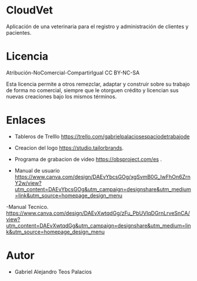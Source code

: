 # CloudVet
Aplicación de una veterinaria para el registro y administración de clientes y pacientes. 

#  Licencia
Atribución-NoComercial-CompartirIgual
CC BY-NC-SA

Esta licencia permite a otros remezclar, adaptar y construir sobre su trabajo de forma no comercial, siempre que le otorguen crédito y licencian sus nuevas creaciones bajo los mismos términos.

# Enlaces
- Tableros de Trelllo
https://trello.com/gabrielpalaciosespaciodetrabajode

- Creacion del  logo
https://studio.tailorbrands.
- Programa de grabacion de video
https://obsproject.com/es .

- Manual de usuario
https://www.canva.com/design/DAEvYbcsGOg/xgSvmB0G_IwFhOn6ZrnY2w/view?utm_content=DAEvYbcsGOg&utm_campaign=designshare&utm_medium=link&utm_source=homepage_design_menu

-Manual Tecnico.
https://www.canva.com/design/DAEvXwtqdGg/zFu_PbUVIqDGrnLrveSnCA/view?utm_content=DAEvXwtqdGg&utm_campaign=designshare&utm_medium=link&utm_source=homepage_design_menu


# Autor
- Gabriel Alejandro Teos Palacios
